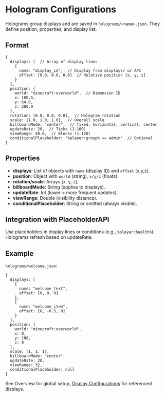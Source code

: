 # Hologram Configurations

Holograms group displays and are saved in `holograms/<name>.json`. They define position, properties, and display list.

## Format

```json5
{
  displays: [  // Array of display lines
    {
      name: "display_id",  // Display from displays/ or API
      offset: [0.0, 0.0, 0.0]  // Relative position [x, y, z]
    }
  ],
  position: {
    world: "minecraft:overworld",  // Dimension ID
    x: 100.5,
    y: 64.0,
    z: 200.0
  },
  rotation: [0.0, 0.0, 0.0],  // Hologram rotation
  scale: [1.0, 1.0, 1.0],  // Overall scale
  billboardMode: "center",  // fixed, horizontal, vertical, center
  updateRate: 20,  // Ticks (1-100)
  viewRange: 48.0,  // Blocks (1-128)
  conditionalPlaceholder: "%player:group% == admin"  // Optional
}
```

## Properties

* **displays**: List of objects with `name` (display ID) and `offset` \[x,y,z].
* **position**: Object with `world` (string), `x/y/z` (floats).
* **rotation/scale**: Arrays \[x, y, z].
* **billboardMode**: String (applies to displays).
* **updateRate**: Int (lower = more frequent updates).
* **viewRange**: Double (visibility distance).
* **conditionalPlaceholder**: String or omitted (always visible).

## Integration with PlaceholderAPI

Use placeholders in display lines or conditions (e.g., `%player:health%`). Holograms refresh based on updateRate.

## Example

`holograms/welcome.json`:

```json5
{
  displays: [
    {
      name: "welcome_text",
      offset: [0, 0, 0]
    },
    {
      name: "welcome_item",
      offset: [0, -0.5, 0]
    }
  ],
  position: {
    world: "minecraft:overworld",
    x: 0,
    y: 100,
    z: 0
  },
  scale: [1, 1, 1],
  billboardMode: "center",
  updateRate: 20,
  viewRange: 32,
  conditionalPlaceholder: null
}
```

See Overview for global setup, [Display Configurations](broken-reference) for referenced displays.

